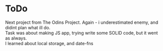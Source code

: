 # ToDo

Next project from The Odins Project. Again - i underestimated enemy, and didint plan what ill do. \
Task was about making JS app, trying write some SOLID code, but it went as always. \
I learned about local storage, and date-fns
